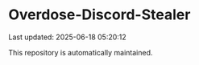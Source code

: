 # Overdose-Discord-Stealer

Last updated: 2025-06-18 05:20:12

This repository is automatically maintained.
